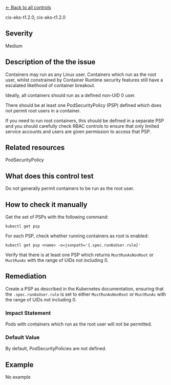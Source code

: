 [← Back to all controls](index.md)


cis-eks-t1.2.0, cis-aks-t1.2.0

## Severity

Medium

## Description of the the issue

Containers may run as any Linux user. Containers which run as the root user, whilst constrained by Container Runtime security features still have a escalated likelihood of container breakout.

 Ideally, all containers should run as a defined non-UID 0 user.

 There should be at least one PodSecurityPolicy (PSP) defined which does not permit root users in a container.

 If you need to run root containers, this should be defined in a separate PSP and you should carefully check RBAC controls to ensure that only limited service accounts and users are given permission to access that PSP.

## Related resources

PodSecurityPolicy

## What does this control test

Do not generally permit containers to be run as the root user.

## How to check it manually

Get the set of PSPs with the following command:

```
kubectl get psp

```

 For each PSP, check whether running containers as root is enabled:

```
kubectl get psp <name> -o=jsonpath='{.spec.runAsUser.rule}'

```

 Verify that there is at least one PSP which returns `MustRunAsNonRoot` or `MustRunAs` with the range of UIDs not including 0.

## Remediation

Create a PSP as described in the Kubernetes documentation, ensuring that the `.spec.runAsUser.rule` is set to either `MustRunAsNonRoot` or `MustRunAs` with the range of UIDs not including 0.

### Impact Statement

Pods with containers which run as the root user will not be permitted.

### Default Value

By default, PodSecurityPolicies are not defined.

## Example

No example
